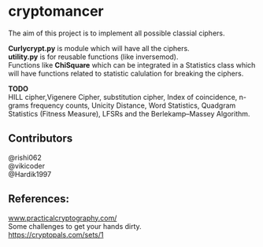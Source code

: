 # cryptomancer
The aim of this project is to implement all possible classial ciphers.
 
<b>Curlycrypt.py</b> is module which will have all the ciphers.<br>
<b>utility.py</b> is for reusable functions (like inversemod). <br>
Functions like <b>ChiSquare</b> which can be integrated in a Statistics class which will have functions related to statistic 
calulation for breaking the ciphers.

<b>TODO</b> <br>
HILL cipher,Vigenere Cipher, substitution cipher, Index of coincidence, n-grams frequency counts, Unicity Distance, Word Statistics, Quadgram Statistics (Fitness Measure), LFSRs and the Berlekamp–Massey Algorithm.


## Contributors
@rishi062<br>
@vikicoder<br>
@Hardik1997<br>

## References:
 www.practicalcryptography.com/<br>
 Some challenges to get your hands dirty.<br>
 https://cryptopals.com/sets/1
